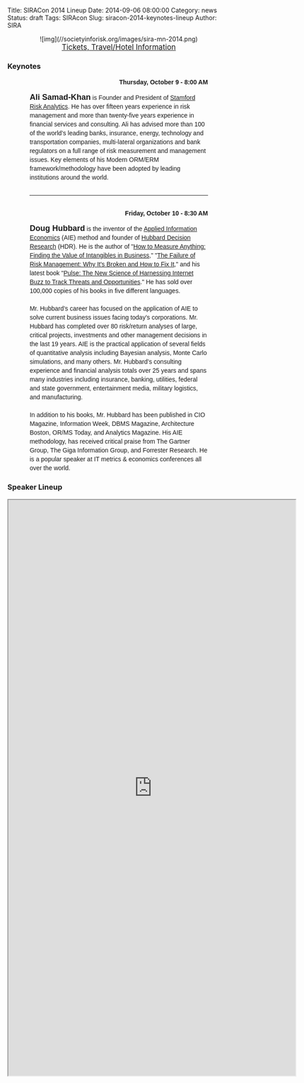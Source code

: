 Title: SIRACon 2014 Lineup
Date: 2014-09-06 08:00:00
Category: news
Status: draft
Tags: SIRAcon
Slug: siracon-2014-keynotes-lineup
Author: SIRA

<center>![img](//societyinforisk.org/images/sira-mn-2014.png)</center>

<center><span style="font-size:120%"><a href="//www.societyinforisk.org/pages/siracon.html">Tickets, Travel/Hotel Information</a></span></center>

### Keynotes

<div style="width:80%;margin-bottom:20px;margin-left:auto; margin-right:auto; line-height:20px; font-family: 'Ubuntu', sans-serif;">
  
  <div style="width:100%; text-align:right; font-weight:bold; margin-bottom:8px;">Thursday, October 9 - 8:00 AM</div>

<span style="font-size:18px; font-weight:bold">Ali Samad-Khan</span> is Founder and President of <a href="http://www.stamfordrisk.com/">Stamford Risk Analytics</a>. He has over fifteen years experience in risk management and more than twenty-five years experience in financial services and consulting. Ali has advised more than 100 of the world’s leading banks, insurance, energy, technology and transportation companies, multi-lateral organizations and bank regulators on a full range of risk measurement and management issues. Key elements of his Modern ORM/ERM framework/methodology have been adopted by leading institutions around the world.

<hr style="margin-top:30px; margin-bottom:30px" noshade width="100%" size="1"/>

<div style="width:100%; text-align:right; font-weight:bold; margin-bottom:8px;">Friday, October 10 - 8:30 AM</div>

<span style="font-size:18px; font-weight:bold">Doug Hubbard</span> is the inventor of the <a href="http://en.wikipedia.org/wiki/Applied_information_economics">Applied Information Economics</a> (AIE) method and founder of <a href="http://www.hubbardresearch.com/">Hubbard Decision Research</a> (HDR). He is the author of "<a href="http://www.amazon.com/gp/product/1118539273/ref=as_li_tl?ie=UTF8&camp=1789&creative=390957&creativeASIN=1118539273&linkCode=as2&tag=rudisdotnet-20&linkId=PWXAMGGOTNELGH6G">How to Measure Anything: Finding the Value of Intangibles in Business</a>,"  "<a href="http://www.amazon.com/gp/product/B0026LTMAU/ref=as_li_tl?ie=UTF8&camp=1789&creative=390957&creativeASIN=B0026LTMAU&linkCode=as2&tag=rudisdotnet-20&linkId=LLODB76EMXF2A6ZA">The Failure of Risk Management: Why It's Broken and How to Fix It</a>," and his latest book "<a href="http://www.amazon.com/gp/product/B004W3GFFU/ref=as_li_tl?ie=UTF8&camp=1789&creative=390957&creativeASIN=B004W3GFFU&linkCode=as2&tag=rudisdotnet-20&linkId=BNCGSCJ6KWQS2TQH">Pulse: The New Science of Harnessing Internet Buzz to Track Threats and Opportunities</a>." He has sold over 100,000 copies of his books in five different languages. <br/><br/>Mr. Hubbard’s career has focused on the application of AIE to solve current business issues facing today’s corporations. Mr. Hubbard has completed over 80 risk/return analyses of large, critical projects, investments and other management decisions in the last 19 years. AIE is the practical application of several fields of quantitative analysis including Bayesian analysis, Monte Carlo simulations, and many others. Mr. Hubbard’s consulting experience and financial analysis totals over 25 years and spans many industries including insurance, banking, utilities, federal and state government, entertainment media, military logistics, and manufacturing.<br/><br/>In addition to his books, Mr. Hubbard has been published in CIO Magazine, Information Week, DBMS Magazine, Architecture Boston, OR/MS Today, and Analytics Magazine. His AIE methodology, has received critical praise from The Gartner Group, The Giga Information Group, and Forrester Research. He is a popular speaker at IT metrics &amp; economics conferences all over the world.
</div>

### Speaker Lineup

<center><iframe style="width:650px;height:1300px" scrolling="no" border=0 seamless="seamless" src="https://siracon2014.busyconf.com/schedule">
</iframe></center>

